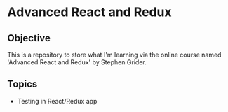 # Advanced React and Redux

## Objective
This is a repository to store what I'm learning via the online course named 'Advanced React and Redux' by Stephen Grider.

## Topics
- Testing in React/Redux app